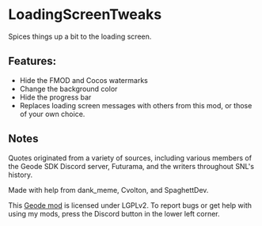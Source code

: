 # LoadingScreenTweaks
Spices things up a bit to the loading screen.

## Features:
* Hide the FMOD and Cocos watermarks
* Change the background color
* Hide the progress bar
* Replaces loading screen messages with others from this mod, or those of your own choice.

## Notes
Quotes originated from a variety of sources, including various members of the Geode SDK Discord server, Futurama, and the writers throughout SNL's history.

Made with help from dank_meme, Cvolton, and SpaghettDev.

This [Geode mod](https://geode-sdk.org) is licensed under LGPLv2. To report bugs or get help with using my mods, press the Discord button in the lower left corner.